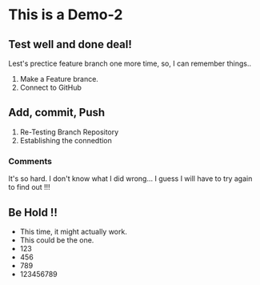 # This is a Demo-2

## Test well and done deal!

Lest's prectice feature branch one more time,
so, I can remember things..

1.  Make a Feature brance.
2.  Connect to GitHub

## Add, commit, Push

1.  Re-Testing Branch Repository
2.  Establishing the connedtion

### Comments

It's so hard. I don't know what I did wrong...
I guess I will have to try again to find out !!!

## Be Hold !!

* This time, it might actually work.
* This could be the one.
* 123
* 456
* 789
* 123456789

